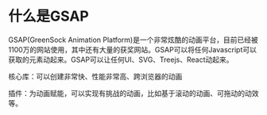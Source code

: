 # 什么是GSAP
GSAP(GreenSock Animation Platform)是一个非常炫酷的动画平台，目前已经被1100万的网站使用，其中还有大量的获奖网站。GSAP可以将任何Javascript可以获取的元素动起来。GSAP可以让任何UI、SVG、Treejs、React动起来。

核心库：可以创建非常快、性能非常高、跨浏览器的动画

插件：为动画赋能，可以实现有挑战的动画，比如基于滚动的动画、可拖动的动效等。
